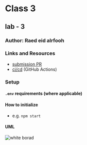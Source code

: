 # Class 3

## lab - 3

### Author: Raed eid alrfooh

### Links and Resources

- [submission PR](https://github.com/raed-401-advanced-javascript/Class3-lab/pull/1)
- [ci/cd](https://github.com/raed-401-advanced-javascript/Class3-lab/pull/1/checks?check_run_id=409718601) (GitHub Actions)

### Setup

#### `.env` requirements (where applicable)


#### How to initialize

- e.g. `npm start`


#### UML

![white borad](assets/classes/83802506_164655854839724_6279354216678948864_n.jpg)
